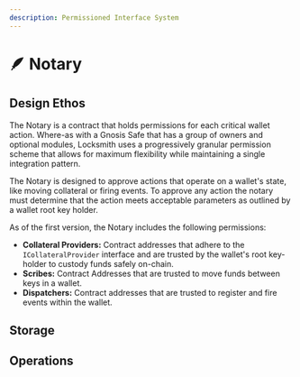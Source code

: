 ```yaml
---
description: Permissioned Interface System
---
```


# 🪶 Notary

## Design Ethos

The Notary is a contract that holds permissions for each critical wallet action. Where-as with a Gnosis Safe that has a group of owners and optional modules, Locksmith uses a progressively granular permission scheme that allows for maximum flexibility while maintaining a single integration pattern.

The Notary is designed to approve actions that operate on a wallet's state, like moving collateral or firing events. To approve any action the notary must determine that the action meets acceptable parameters as outlined by a wallet root key holder.

As of the first version, the Notary includes the following permissions:

* **Collateral Providers:** Contract addresses that adhere to the `ICollateralProvider` interface and are trusted by the wallet's root key-holder to custody funds safely on-chain.
* **Scribes:** Contract Addresses that are trusted to move funds between keys in a wallet.
* **Dispatchers:** Contract addresses that are trusted to register and fire events within the wallet.

&#x20;

## Storage



## Operations

